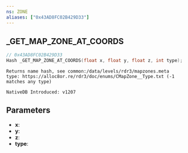 ```yaml
---
ns: ZONE
aliases: ["0x43AD8FC02B429D33"]
---
```

## _GET_MAP_ZONE_AT_COORDS

```c
// 0x43AD8FC02B429D33
Hash _GET_MAP_ZONE_AT_COORDS(float x, float y, float z, int type);
```

```
Returns name hash, see common:/data/levels/rdr3/mapzones.meta
type: https://alloc8or.re/rdr3/doc/enums/CMapZone__Type.txt (-1 matches any type)

NativeDB Introduced: v1207
```

## Parameters
* **x**:
* **y**:
* **z**:
* **type**:
